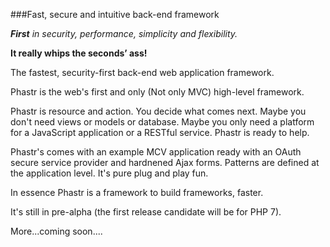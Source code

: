 ###Fast, secure and intuitive back-end framework

*__First__ in security, performance, simplicity and flexibility.*

__It really whips the seconds’ ass!__

The fastest, security-first back-end web application framework.

Phastr is the web's first and only (Not only MVC) high-level framework.

Phastr is resource and action. You decide what comes next. Maybe you don't need views or models or database. Maybe you only need a platform for a JavaScript application or a RESTful service. Phastr is ready to help.

Phastr's comes with an example MCV application ready with an OAuth secure service provider and hardnened Ajax forms. Patterns are defined at the application level. It's pure plug and play fun.

In essence Phastr is a framework to build frameworks, faster.

It's still in pre-alpha (the first release candidate will be for PHP 7).

More...coming soon....